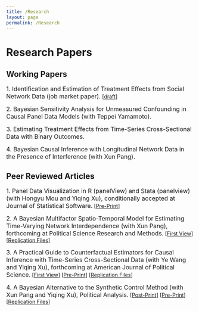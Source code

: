 ```yaml
---
title: /Research
layout: page
permalink: /Research
---
```


# Research Papers 

## Working Papers 

<font size="3">1. Identification and Estimation of Treatment Effects from Social Network Data (job market paper).</font> [[draft](../Net_JMP_Liu.pdf)]
  
<font size="3">2. Bayesian Sensitivity Analysis for Unmeasured Confounding in Causal Panel Data Models (with Teppei Yamamoto).</font>

<font size="3">3. Estimating Treatment Effects from Time-Series Cross-Sectional Data with Binary Outcomes.</font>

<font size="3">4. Bayesian Causal Inference with Longitudinal Network Data in the Presence of Interference (with Xun Pang).</font>


## Peer Reviewed Articles

<font size="3">1. Panel Data Visualization in R (panelView) and Stata (panelview) (with Hongyu Mou and Yiqing Xu), conditionally accepted at Journal of Statistical Software.</font> [<a href="https://papers.ssrn.com/sol3/papers.cfm?abstract_id=4202154">Pre-Print</a>] 

<font size="3">2. A Bayesian Multifactor Spatio-Temporal Model for Estimating Time-Varying Network Interdependence (with Xun Pang), forthcoming at Political Science Research and Methods.</font> [<a href="https://www.cambridge.org/core/journals/political-science-research-and-methods/article/abs/bayesian-multifactor-spatiotemporal-model-for-estimating-timevarying-network-interdependence/4BA3382FCC76830D7918E51678DDC1DE">First View</a>] [<a href="https://dataverse.harvard.edu/dataset.xhtml?persistentId=doi:10.7910/DVN/B5RVWB">Replication Files</a>]

<font size="3">3. A Practical Guide to Counterfactual Estimators for Causal Inference with Time-Series Cross-Sectional Data (with Ye Wang and Yiqing Xu), forthcoming at American Journal of Political Science.</font> [<a href="https://onlinelibrary.wiley.com/doi/full/10.1111/ajps.12723">First View</a>] [<a href="https://papers.ssrn.com/sol3/papers.cfm?abstract_id=3555463">Pre-Print</a>] [<a href="https://dataverse.harvard.edu/dataset.xhtml?persistentId=doi:10.7910/DVN/ZVC9W5">Replication Files</a>]

<font size="3">4. A Bayesian Alternative to the Synthetic Control Method (with Xun Pang and Yiqing Xu), Political Analysis.</font> [<a href="https://www.cambridge.org/core/journals/political-analysis/article/bayesian-alternative-to-synthetic-control-for-comparative-case-studies/C23BD67E4BBBB8C88ADAEAE169696A45">Post-Print</a>] [<a href="https://papers.ssrn.com/sol3/papers.cfm?abstract_id=3649226">Pre-Print</a>] [<a href="https://dataverse.harvard.edu/dataset.xhtml?persistentId=doi:10.7910/DVN/B6SWA1">Replication Files</a>]

